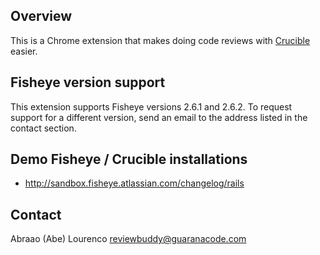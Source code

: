## Overview
This is a Chrome extension that makes doing code reviews with [Crucible](http://www.atlassian.com/software/crucible/) easier.

## Fisheye version support
This extension supports Fisheye versions 2.6.1 and 2.6.2. To request support for a different version, send an email to the address listed in the contact section.

## Demo Fisheye / Crucible installations
* http://sandbox.fisheye.atlassian.com/changelog/rails

## Contact
Abraao (Abe) Lourenco
reviewbuddy@guaranacode.com